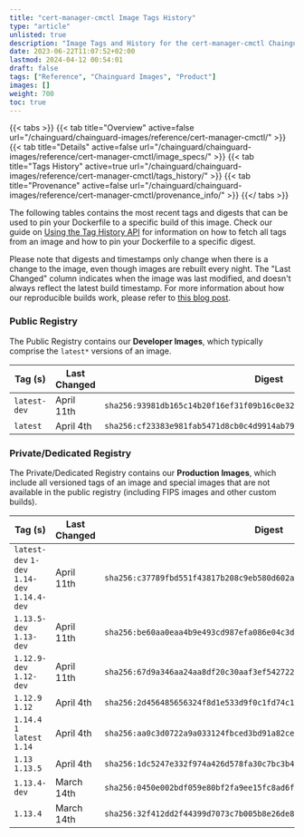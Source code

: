 ```yaml
---
title: "cert-manager-cmctl Image Tags History"
type: "article"
unlisted: true
description: "Image Tags and History for the cert-manager-cmctl Chainguard Image"
date: 2023-06-22T11:07:52+02:00
lastmod: 2024-04-12 00:54:01
draft: false
tags: ["Reference", "Chainguard Images", "Product"]
images: []
weight: 700
toc: true
---
```


{{< tabs >}}
{{< tab title="Overview" active=false url="/chainguard/chainguard-images/reference/cert-manager-cmctl/" >}}
{{< tab title="Details" active=false url="/chainguard/chainguard-images/reference/cert-manager-cmctl/image_specs/" >}}
{{< tab title="Tags History" active=true url="/chainguard/chainguard-images/reference/cert-manager-cmctl/tags_history/" >}}
{{< tab title="Provenance" active=false url="/chainguard/chainguard-images/reference/cert-manager-cmctl/provenance_info/" >}}
{{</ tabs >}}

The following tables contains the most recent tags and digests that can be used to pin your Dockerfile to a specific build of this image. Check our guide on [Using the Tag History API](/chainguard/chainguard-images/using-the-tag-history-api/) for information on how to fetch all tags from an image and how to pin your Dockerfile to a specific digest.

Please note that digests and timestamps only change when there is a change to the image, even though images are rebuilt every night. The "Last Changed" column indicates when the image was last modified, and doesn't always reflect the latest build timestamp. For more information about how our reproducible builds work, please refer to [this blog post](https://www.chainguard.dev/unchained/reproducing-chainguards-reproducible-image-builds).

### Public Registry
The Public Registry contains our **Developer Images**, which typically comprise the `latest*` versions of an image.

| Tag (s)       | Last Changed | Digest                                                                    |
|---------------|--------------|---------------------------------------------------------------------------|
|  `latest-dev` | April 11th   | `sha256:93981db165c14b20f16ef31f09b16c0e322ffbd7e811a8517a6c241c582a3db9` |
|  `latest`     | April 4th    | `sha256:cf23383e981fab5471d8cb0c4d9914ab793393d969233d9df85ba55812879346` |


### Private/Dedicated Registry
The Private/Dedicated Registry contains our **Production Images**, which include all versioned tags of an image and special images that are not available in the public registry (including FIPS images and other custom builds).

| Tag (s)                                       | Last Changed | Digest                                                                    |
|-----------------------------------------------|--------------|---------------------------------------------------------------------------|
|  `latest-dev` `1-dev` `1.14-dev` `1.14.4-dev` | April 11th   | `sha256:c37789fbd551f43817b208c9eb580d602a407e05dc5bbed51199215758322e9c` |
|  `1.13.5-dev` `1.13-dev`                      | April 11th   | `sha256:be60aa0eaa4b9e493cd987efa086e04c3d4842edb65bf2a64355b686c7c2b307` |
|  `1.12.9-dev` `1.12-dev`                      | April 11th   | `sha256:67d9a346aa24aa8df20c30aaf3ef54272223a6be47f3683969cd9d6b3cde8cf5` |
|  `1.12.9` `1.12`                              | April 4th    | `sha256:2d456485656324f8d1e533d9f0c1fd74c1f1a98168f5ea362b112a1feaa1a01a` |
|  `1.14.4` `1` `latest` `1.14`                 | April 4th    | `sha256:aa0c3d0722a9a033124fbced3bd91a82ce088e313e80bd2646ec52eedd85a722` |
|  `1.13` `1.13.5`                              | April 4th    | `sha256:1dc5247e332f974a426d578fa30c7bc3b476176a5b344a479d25620d084515d6` |
|  `1.13.4-dev`                                 | March 14th   | `sha256:0450e002bdf059e80bf2fa9ee15fc8ad6f55426217738627043daca85797a894` |
|  `1.13.4`                                     | March 14th   | `sha256:32f412dd2f44399d7073c7b005b8e26de8b0955a1c93b7b23c273fef2754a882` |

